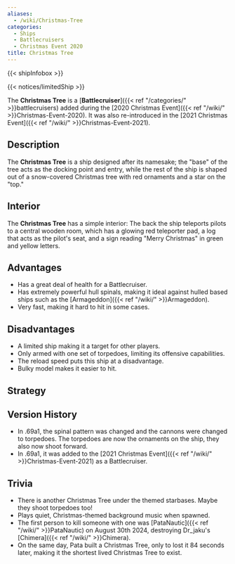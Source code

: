 ```yaml
---
aliases:
  - /wiki/Christmas-Tree
categories:
  - Ships
  - Battlecruisers
  - Christmas Event 2020
title: Christmas Tree
---
```


{{< shipInfobox >}}

{{< notices/limitedShip >}}

The **Christmas Tree** is a [**Battlecruiser**]({{< ref "/categories/" >}}battlecruisers) added during the [2020 Christmas Event]({{< ref "/wiki/" >}}Christmas-Event-2020). It was also re-introduced in the [2021 Christmas Event]({{< ref "/wiki/" >}}Christmas-Event-2021).

## Description

The **Christmas Tree** is a ship designed after its namesake; the "base" of the tree acts as the docking point and entry, while the rest of the ship is shaped out of a snow-covered Christmas tree with red ornaments and a star on the "top."

## Interior

The **Christmas Tree** has a simple interior: The back the ship teleports pilots to a central wooden room, which has a glowing red teleporter pad, a log that acts as the pilot's seat, and a sign reading "Merry Christmas" in green and yellow letters.

## Advantages

- Has a great deal of health for a Battlecruiser.
- Has extremely powerful hull spinals, making it ideal against hulled based ships such as the [Armageddon]({{< ref "/wiki/" >}}Armageddon).
- Very fast, making it hard to hit in some cases.

## Disadvantages

- A limited ship making it a target for other players.
- Only armed with one set of torpedoes, limiting its offensive capabilities.
- The reload speed puts this ship at a disadvantage.
- Bulky model makes it easier to hit.

## Strategy

## Version History

- In .69a1, the spinal pattern was changed and the cannons were changed to torpedoes. The torpedoes are now the ornaments on the ship, they also now shoot forward.
- In .69a1, it was added to the [2021 Christmas Event]({{< ref "/wiki/" >}}Christmas-Event-2021) as a Battlecruiser.

## Trivia

- There is another Christmas Tree under the themed starbases. Maybe they shoot torpedoes too!
- Plays quiet, Christmas-themed background music when spawned.
- The first person to kill someone with one was [PataNautic]({{< ref "/wiki/" >}}PataNautic) on August 30th 2024, destroying Dr_jaku's [Chimera]({{< ref "/wiki/" >}}Chimera).
- On the same day, Pata built a Christmas Tree, only to lost it 84 seconds later, making it the shortest lived Christmas Tree to exist.
